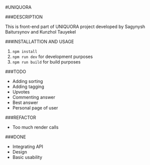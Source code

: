 #UNIQUORA

###DESCRIPTION

This is front-end part of UNIQUORA project developed by Sagynysh Baitursynov and Kunzhol Tauyekel

###INSTALLATTION AND USAGE

1. `npm install`
2. `npm run dev` for development purposes
3. `npm run build` for build purposes

###TODO
* Adding sorting
* Adding tagging
* Upvotes
* Commenting answer
* Best answer
* Personal page of user

###REFACTOR
* Too much render calls

###DONE
* Integrating API
* Design
* Basic usability

